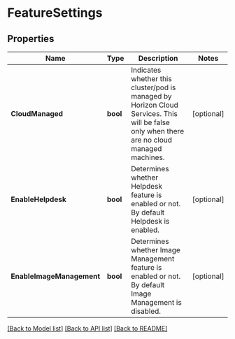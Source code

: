 # FeatureSettings

## Properties

Name | Type | Description | Notes
------------ | ------------- | ------------- | -------------
**CloudManaged** | **bool** | Indicates whether this cluster/pod is managed by Horizon Cloud Services. This will be false only when there are no cloud managed machines. | [optional] 
**EnableHelpdesk** | **bool** | Determines whether Helpdesk feature is enabled or not. By default Helpdesk is enabled. | [optional] 
**EnableImageManagement** | **bool** | Determines whether Image Management feature is enabled or not. By default Image Management is disabled. | [optional] 

[[Back to Model list]](../README.md#documentation-for-models) [[Back to API list]](../README.md#documentation-for-api-endpoints) [[Back to README]](../README.md)


